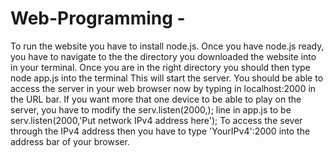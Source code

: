 # Web-Programming -
To run the website you have to install node.js.
Once you have node.js ready, you have to navigate to the the directory you downloaded the website into in your terminal.
Once you are in the right directory you should then type node app.js into the terminal
This will start the server. You should be able to access the server in your web browser now by typing in localhost:2000 in the URL bar.
If you want more that one device to be able to play on the server, you have to modify the serv.listen(2000,); line in app.js to be serv.listen(2000,'Put network IPv4 address here');
To access the sever through the IPv4 address then you have to type 'YourIPv4':2000 into the address bar of your browser.
